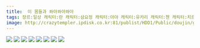 ```yaml
---
title:  이 몸들과 쏴아쏴아쏴아
tags: 장르:일상 캐릭터:란 캐릭터:삼요정 캐릭터:아야 캐릭터:유카리 캐릭터:첸 캐릭터:치르노 もや造 동방_웹코믹
image: http://crazytempler.ipdisk.co.kr:81/publist/HDD1/Public/doujin/ghap/5441/001.jpg
---
```

<img src="http://crazytempler.ipdisk.co.kr:81/publist/HDD1/Public/doujin/ghap/5441/001.jpg">
<img src="http://crazytempler.ipdisk.co.kr:81/publist/HDD1/Public/doujin/ghap/5441/002.jpg">
<img src="http://crazytempler.ipdisk.co.kr:81/publist/HDD1/Public/doujin/ghap/5441/003.jpg">
<img src="http://crazytempler.ipdisk.co.kr:81/publist/HDD1/Public/doujin/ghap/5441/004.jpg">
<img src="http://crazytempler.ipdisk.co.kr:81/publist/HDD1/Public/doujin/ghap/5441/005.jpg">
<img src="http://crazytempler.ipdisk.co.kr:81/publist/HDD1/Public/doujin/ghap/5441/006.jpg">
<img src="http://crazytempler.ipdisk.co.kr:81/publist/HDD1/Public/doujin/ghap/5441/007.jpg">
<img src="http://crazytempler.ipdisk.co.kr:81/publist/HDD1/Public/doujin/ghap/5441/008.jpg">
